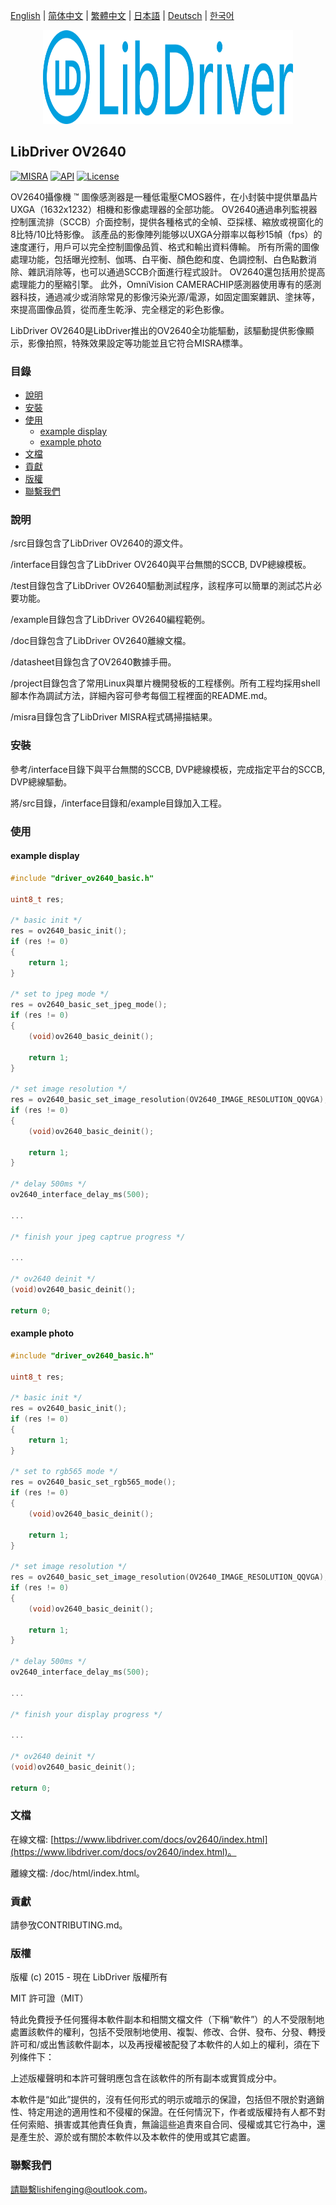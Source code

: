 [English](/README.md) | [ 简体中文](/README_zh-Hans.md) | [繁體中文](/README_zh-Hant.md) | [日本語](/README_ja.md) | [Deutsch](/README_de.md) | [한국어](/README_ko.md)

<div align=center>
<img src="/doc/image/logo.svg" width="400" height="150"/>
</div>

## LibDriver OV2640

[![MISRA](https://img.shields.io/badge/misra-compliant-brightgreen.svg)](/misra/README.md) [![API](https://img.shields.io/badge/api-reference-blue.svg)](https://www.libdriver.com/docs/ov2640/index.html) [![License](https://img.shields.io/badge/license-MIT-brightgreen.svg)](/LICENSE)

OV2640攝像機 ™  圖像感測器是一種低電壓CMOS器件，在小封裝中提供單晶片UXGA（1632x1232）相機和影像處理器的全部功能。 OV2640通過串列監視器控制匯流排（SCCB）介面控制，提供各種格式的全幀、亞採樣、縮放或視窗化的8比特/10比特影像。
該產品的影像陣列能够以UXGA分辯率以每秒15幀（fps）的速度運行，用戶可以完全控制圖像品質、格式和輸出資料傳輸。 所有所需的圖像處理功能，包括曝光控制、伽瑪、白平衡、顏色飽和度、色調控制、白色點數消除、雜訊消除等，也可以通過SCCB介面進行程式設計。 OV2640還包括用於提高處理能力的壓縮引擎。 此外，OmniVision CAMERACHIP感測器使用專有的感測器科技，通過减少或消除常見的影像污染光源/電源，如固定圖案雜訊、塗抹等，來提高圖像品質，從而產生乾淨、完全穩定的彩色影像。

LibDriver OV2640是LibDriver推出的OV2640全功能驅動，該驅動提供影像顯示，影像拍照，特殊效果設定等功能並且它符合MISRA標準。

### 目錄

  - [說明](#說明)
  - [安裝](#安裝)
  - [使用](#使用)
    - [example display](#example-display)
    - [example photo](#example-photo)
  - [文檔](#文檔)
  - [貢獻](#貢獻)
  - [版權](#版權)
  - [聯繫我們](#聯繫我們)

### 說明

/src目錄包含了LibDriver OV2640的源文件。

/interface目錄包含了LibDriver OV2640與平台無關的SCCB, DVP總線模板。

/test目錄包含了LibDriver OV2640驅動測試程序，該程序可以簡單的測試芯片必要功能。

/example目錄包含了LibDriver OV2640編程範例。

/doc目錄包含了LibDriver OV2640離線文檔。

/datasheet目錄包含了OV2640數據手冊。

/project目錄包含了常用Linux與單片機開發板的工程樣例。所有工程均採用shell腳本作為調試方法，詳細內容可參考每個工程裡面的README.md。

/misra目錄包含了LibDriver MISRA程式碼掃描結果。

### 安裝

參考/interface目錄下與平台無關的SCCB, DVP總線模板，完成指定平台的SCCB, DVP總線驅動。

將/src目錄，/interface目錄和/example目錄加入工程。

### 使用

#### example display

```C
#include "driver_ov2640_basic.h"

uint8_t res;

/* basic init */
res = ov2640_basic_init();
if (res != 0)
{
    return 1;
}

/* set to jpeg mode */
res = ov2640_basic_set_jpeg_mode();
if (res != 0)
{
    (void)ov2640_basic_deinit();

    return 1;
}

/* set image resolution */
res = ov2640_basic_set_image_resolution(OV2640_IMAGE_RESOLUTION_QQVGA);
if (res != 0)
{
    (void)ov2640_basic_deinit();

    return 1;
}

/* delay 500ms */
ov2640_interface_delay_ms(500);

...

/* finish your jpeg captrue progress */    

...

/* ov2640 deinit */
(void)ov2640_basic_deinit();

return 0;
```

#### example photo

```C
#include "driver_ov2640_basic.h"

uint8_t res;

/* basic init */
res = ov2640_basic_init();
if (res != 0)
{
    return 1;
}

/* set to rgb565 mode */
res = ov2640_basic_set_rgb565_mode();
if (res != 0)
{
    (void)ov2640_basic_deinit();

    return 1;
}

/* set image resolution */
res = ov2640_basic_set_image_resolution(OV2640_IMAGE_RESOLUTION_QQVGA);
if (res != 0)
{
    (void)ov2640_basic_deinit();

    return 1;
}

/* delay 500ms */
ov2640_interface_delay_ms(500);

...

/* finish your display progress */    

...

/* ov2640 deinit */
(void)ov2640_basic_deinit();

return 0;
```

### 文檔

在線文檔: [https://www.libdriver.com/docs/ov2640/index.html](https://www.libdriver.com/docs/ov2640/index.html)。

離線文檔: /doc/html/index.html。

### 貢獻

請參攷CONTRIBUTING.md。

### 版權

版權 (c) 2015 - 現在 LibDriver 版權所有

MIT 許可證（MIT）

特此免費授予任何獲得本軟件副本和相關文檔文件（下稱“軟件”）的人不受限制地處置該軟件的權利，包括不受限制地使用、複製、修改、合併、發布、分發、轉授許可和/或出售該軟件副本，以及再授權被配發了本軟件的人如上的權利，須在下列條件下：

上述版權聲明和本許可聲明應包含在該軟件的所有副本或實質成分中。

本軟件是“如此”提供的，沒有任何形式的明示或暗示的保證，包括但不限於對適銷性、特定用途的適用性和不侵權的保證。在任何情況下，作者或版權持有人都不對任何索賠、損害或其他責任負責，無論這些追責來自合同、侵權或其它行為中，還是產生於、源於或有關於本軟件以及本軟件的使用或其它處置。

### 聯繫我們

請聯繫lishifenging@outlook.com。
